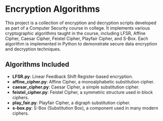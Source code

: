 # Encryption Algorithms

This project is a collection of encryption and decryption scripts developed as part of a Computer Security course in college. It implements various cryptographic algorithms taught in the course, including LFSR, Affine Cipher, Caesar Cipher, Feistel Cipher, Playfair Cipher, and S-Box. Each algorithm is implemented in Python to demonstrate secure data encryption and decryption techniques.

## Algorithms Included

- **LFSR.py**: Linear Feedback Shift Register-based encryption.
- **affine_cipher.py**: Affine Cipher, a monoalphabetic substitution cipher.
- **caesar_cipher.py**: Caesar Cipher, a simple substitution cipher.
- **feistel_cipher.py**: Feistel Cipher, a symmetric structure used in block ciphers.
- **play_fair.py**: Playfair Cipher, a digraph substitution cipher.
- **s-box.py**: S-Box (Substitution Box), a component used in many modern ciphers.
